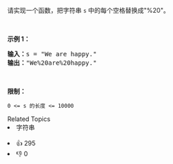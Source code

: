 <p>请实现一个函数，把字符串 <code>s</code> 中的每个空格替换成&quot;%20&quot;。</p>

<p>&nbsp;</p>

<p><strong>示例 1：</strong></p>

<pre><strong>输入：</strong>s = &quot;We are happy.&quot;
<strong>输出：</strong>&quot;We%20are%20happy.&quot;</pre>

<p>&nbsp;</p>

<p><strong>限制：</strong></p>

<p><code>0 &lt;= s 的长度 &lt;= 10000</code></p>
<div><div>Related Topics</div><div><li>字符串</li></div></div><br><div><li>👍 295</li><li>👎 0</li></div>